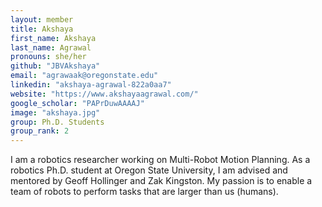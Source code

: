 ```yaml
---
layout: member
title: Akshaya
first_name: Akshaya
last_name: Agrawal
pronouns: she/her
github: "JBVAkshaya"
email: "agrawaak@oregonstate.edu"
linkedin: "akshaya-agrawal-822a0aa7"
website: "https://www.akshayaagrawal.com/"
google_scholar: "PAPrDuwAAAAJ"
image: "akshaya.jpg"
group: Ph.D. Students
group_rank: 2
---
```


I am a robotics researcher working on Multi-Robot Motion Planning. As a robotics Ph.D. student at Oregon State University, I am advised and mentored by Geoff Hollinger and Zak Kingston. My passion is to enable a team of robots to perform tasks that are larger than us (humans). 